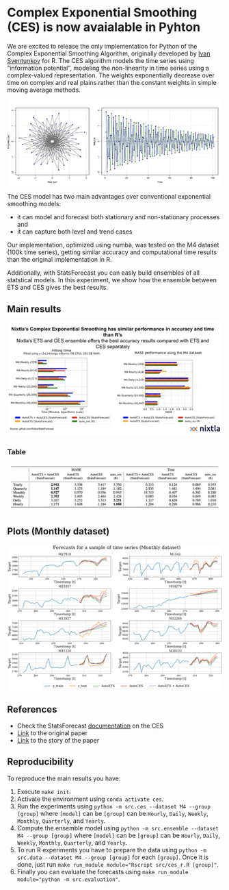 # Complex Exponential Smoothing (CES) is now avaialable in Pyhton

We are excited to release the only implementation for Python of the Complex Exponential Smoothing Algorithm, originally developed by [Ivan Sventunkov](https://forecasting.svetunkov.ru/en/2022/08/02/complex-exponential-smoothing/) for R. The CES algorithm models the time series using “information potential”, modeling the non-linearity in time series using a complex-valued representation. The weights exponentially decrease over time on complex and real plains rather than the constant weights in simple moving average methods.

![](cspweights.png)

The CES model has two main advantages over conventional exponential smoothing models:
* it can model and forecast both stationary and non-stationary processes and
* it can capture both level and trend cases

Our implementation, optimized using numba, was tested on the M4 dataset (100k time series), getting similar accuracy and computational time results than the original implementation in R. 

Additionally, with StatsForecast you can easly build ensembles of all statstical models. In this experiment, we show how the ensemble between ETS and CES gives the best results.

## Main results

![](ces-results.png)

### Table

![](table-ces-results.png)

## Plots (Monthly dataset)

![fig](./plots-models.png)

## References

* Check the StatsForecast [documentation](https://nixtla.github.io/statsforecast/models.html#autoces) on the CES
* [Link](https://forecasting.svetunkov.ru/wp-content/uploads/2022/07/Svetunkov-et-al.-2022-Complex-Exponential-Smoothing.pdf) to the original paper
* [Link](https://forecasting.svetunkov.ru/en/2022/08/02/the-long-and-winding-road-the-story-of-complex-exponential-smoothing/) to the story of the paper



## Reproducibility

To reproduce the main results you have:

1. Execute `make init`. 
2. Activate the environment using `conda activate ces`.
3. Run the experiments using `python -m src.ces --dataset M4 --group [group]` where `[model]` can be `[group]` can be `Hourly`, `Daily`, `Weekly`, `Monthly`, `Quarterly`, and `Yearly`.
4. Compute the ensemble model using `python -m src.ensemble --dataset M4 --group [group]` where `[model]` can be `[group]` can be `Hourly`, `Daily`, `Weekly`, `Monthly`, `Quarterly`, and `Yearly`.
4. To run R experiments you have to prepare the data using `python -m src.data --dataset M4 --group [group]` for each `[group]`. Once it is done, just run `make run_module module="Rscript src/ces_r.R [group]"`.
5. Finally you can evaluate the forecasts using `make run_module module="python -m src.evaluation"`.

